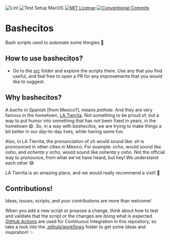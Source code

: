 ![Lint](https://github.com/patitalabs/bashecitos/actions/workflows/lint.yml/badge.svg)
![Test Setup MacOS](https://github.com/patitalabs/bashecitos/actions/workflows/test-setup-macos.yml/badge.svg)
[![MIT License](https://img.shields.io/badge/License-MIT-blue.svg)](LICENSE)
[![Conventional Commits](https://img.shields.io/badge/Conventional%20Commits-1.0.0-%23FE5196?logo=conventionalcommits&logoColor=white)](https://conventionalcommits.org)

# Bashecitos

Bash scripts used to automate some thingies 👾 

## How to use bashecitos? 

* Go to the [src](src) folder and explore the scripts there. Use any that you find useful, and feel free to open a PR for any improvements that you would like to suggest.

## Why bashecitos? 

A _bache_ in Spanish [from Mexico?], means _pothole_. And they are very famous in the hometown, [LA Tierrita](https://es.wikipedia.org/wiki/Ensenada_(Baja_California)). Not something to be proud of, but a way to put humor into something that has not been fixed in years, in the hometown 😄. So, in a way with _bashecitos_, we are trying to make things a bit better in our day-to-day lives, while having some fun. 

Also, in LA Tierrita, the pronunciation of _ch_ would sound like: _sh_ is pronounced in other cities in Mexico. For example: ocho, would sound like _osho_, and _ochenta y ocho_, would sound like _oshenta y osho_. Not the official way to pronounce, from what we've have heard, but hey! We understand each other 😅

LA Tierrita is an amazing place, and we would really recommend a visit! 💙

## Contributions!

Ideas, issues, scripts, and your contributions are more than welcome!

When you add a new script or propose a change, think about how to test and validate that the script or the changes are doing what is expected. [GitHub Actions](https://github.com/features/actions) are used for Continuous Integration in this repository, so take a look into the [.github/workflows](.github/workflows) folder to get some ideas and inspiration! ✨
